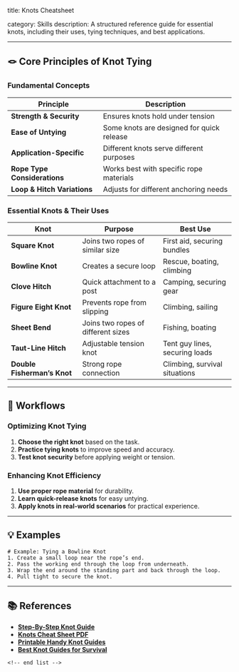 title: Knots Cheatsheet

category: Skills
description: A structured reference guide for essential knots, including their uses, tying techniques, and best applications.

---

## 🪢 **Core Principles of Knot Tying**

### **Fundamental Concepts**

| Principle                          | Description                               |
| ---------------------------------- | ----------------------------------------- |
| **Strength & Security**      | Ensures knots hold under tension          |
| **Ease of Untying**          | Some knots are designed for quick release |
| **Application-Specific**     | Different knots serve different purposes  |
| **Rope Type Considerations** | Works best with specific rope materials   |
| **Loop & Hitch Variations**  | Adjusts for different anchoring needs     |

### **Essential Knots & Their Uses**

| Knot                               | Purpose                            | Best Use                       |
| ---------------------------------- | ---------------------------------- | ------------------------------ |
| **Square Knot**              | Joins two ropes of similar size    | First aid, securing bundles    |
| **Bowline Knot**             | Creates a secure loop              | Rescue, boating, climbing      |
| **Clove Hitch**              | Quick attachment to a post         | Camping, securing gear         |
| **Figure Eight Knot**        | Prevents rope from slipping        | Climbing, sailing              |
| **Sheet Bend**               | Joins two ropes of different sizes | Fishing, boating               |
| **Taut-Line Hitch**          | Adjustable tension knot            | Tent guy lines, securing loads |
| **Double Fisherman’s Knot** | Strong rope connection             | Climbing, survival situations  |

---

## 🔄 **Workflows**

### **Optimizing Knot Tying**

1. **Choose the right knot** based on the task.
2. **Practice tying knots** to improve speed and accuracy.
3. **Test knot security** before applying weight or tension.

### **Enhancing Knot Efficiency**

1. **Use proper rope material** for durability.
2. **Learn quick-release knots** for easy untying.
3. **Apply knots in real-world scenarios** for practical experience.

---

## 💡 **Examples**

```plaintext
# Example: Tying a Bowline Knot
1. Create a small loop near the rope’s end.  
2. Pass the working end through the loop from underneath.  
3. Wrap the end around the standing part and back through the loop.  
4. Pull tight to secure the knot.  
```

---

## 📚 **References**

- **[Step-By-Step Knot Guide](https://www.scribd.com/document/345272700/Step-By-Step-Knots-11-Basic-Scout-Knots-pdf)**
- **[Knots Cheat Sheet PDF](https://www.scribd.com/document/531849375/Knots)**
- **[Printable Handy Knot Guides](https://homeschoolgiveaways.com/free-printable-handy-knot-guides/)**
- **[Best Knot Guides for Survival](https://geekprepper.com/handy-knot-guides/)**

```
<!-- end list -->
```
